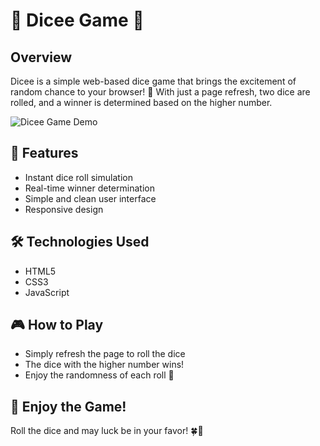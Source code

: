 # 🎲 Dicee Game 🎲

## Overview
Dicee is a simple web-based dice game that brings the excitement of random chance to your browser! 🎯 With just a page refresh, two dice are rolled, and a winner is determined based on the higher number.

![Dicee Game Demo](https://github.com/user-attachments/assets/52efa0f1-9601-4161-93a0-8353a616ac06)

## 🌟 Features
- Instant dice roll simulation
- Real-time winner determination
- Simple and clean user interface
- Responsive design

## 🛠️ Technologies Used
- HTML5
- CSS3
- JavaScript

## 🎮 How to Play
- Simply refresh the page to roll the dice
- The dice with the higher number wins!
- Enjoy the randomness of each roll 🎲

## 🌈 Enjoy the Game! 
Roll the dice and may luck be in your favor! 🍀🎲
